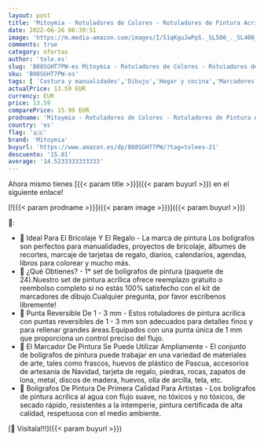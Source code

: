 ```yaml
---
layout: post
title: 'Mitoymia - Rotuladores de Colores - Rotuladores de Pintura Acrílica Para Pintar Rocas  Kit de Rotuladores de 24 Colores Vibrantes Para Cristal  Piedra'
date: 2022-06-26 06:39:51
image: 'https://m.media-amazon.com/images/I/51qKguJwPpS._SL500_._SL400_.jpg'
comments: true
category: ofertas
author: 'tole.es'
slug: 'B08SGHT7PW-es Mitoymia - Rotuladores de Colores - Rotuladores de Pintura...'
sku: 'B08SGHT7PW-es'
tags: [ 'Costura y manualidades','Dibujo','Hogar y cocina','Marcadores','Materiales de dibujo','mitoymia','rotuladores','🇪🇸', ]
actualPrice: 13.59 EUR
currency: EUR
price: 13.59
comparePrice: 15.99 EUR
prodname: 'Mitoymia - Rotuladores de Colores - Rotuladores de Pintura Acrílica Para Pintar Rocas  Kit de Rotuladores de 24 Colores Vibrantes Para Cristal  Piedra'
country: 'es'
flag: '🇪🇸'
brand: 'Mitoymia'
buyurl: 'https://www.amazon.es/dp/B08SGHT7PW/?tag=tolees-21'
descuento: '15.01'
average: '14.5233333333333'
---
```


Ahora mismo tienes [{{< param title >}}]({{< param buyurl >}}) en el siguiente enlace!

[![{{< param prodname >}}]({{< param image >}})]({{< param buyurl >}})

🔎:

- 🎅 Ideal Para El Bricolaje Y El Regalo - La marca de pintura Los bolígrafos son perfectos para manualidades, proyectos de bricolaje, álbumes de recortes, marcaje de tarjetas de regalo, diarios, calendarios, agendas, libros para colorear y mucho más.
- 🍄 ¿Qué Obtienes? - 1* set de bolígrafos de pintura (paquete de 24).Nuestro set de pintura acrílica ofrece reemplazo gratuito o reembolso completo si no estás 100% satisfecho con el kit de marcadores de dibujo.Cualquier pregunta, por favor escríbenos libremente!
- 🍉 Punta Reversible De 1 - 3 mm - Estos rotuladores de pintura acrílica con puntas reversibles de 1 - 3 mm son adecuados para detalles finos y para rellenar grandes áreas.Equipados con una punta única de 1 mm que proporciona un control preciso del flujo.
- 🎃 El Marcador De Pintura Se Puede Utilizar Ampliamente - El conjunto de bolígrafos de pintura puede trabajar en una variedad de materiales de arte, tales como frascos, huevos de plástico de Pascua, accesorios de artesanía de Navidad, tarjeta de regalo, piedras, rocas, zapatos de lona, metal, discos de madera, huevos, olla de arcilla, tela, etc.
- 🍊 Bolígrafos De Pintura De Primera Calidad Para Artistas - Los bolígrafos de pintura acrílica al agua con flujo suave, no tóxicos y no tóxicos, de secado rápido, resistentes a la intemperie, pintura certificada de alta calidad, respetuosa con el medio ambiente.

[🛒 Visítala!!!]({{< param buyurl >}})
